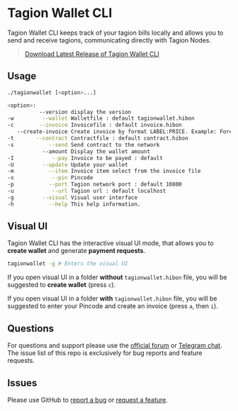 # Tagion Wallet CLI

Tagion Wallet CLI keeps track of your tagion bills locally and allows you to send and receive tagions, communicating directly with Tagion Nodes.

> [Download Latest Release of Tagion Wallet CLI](https://github.com/tagion/alpha_one/releases)

## Usage

```bash
./tagionwallet [<option>...]      

<option>:
          --version display the version
-w         --wallet Walletfile : default tagionwallet.hibon
-c        --invoice Invoicefile : default invoice.hibon
   --create-invoice Create invoice by format LABEL:PRICE. Example: Foreign_invoice:1000
-t       --contract Contractfile : default contract.hibon
-s           --send Send contract to the network
           --amount Display the wallet amount
-I            --pay Invoice to be payed : default
-U         --update Update your wallet
-m           --item Invoice item select from the invoice file
-x            --pin Pincode
-p           --port Tagion network port : default 10800
-u            --url Tagion url : default localhost
-g         --visual Visual user interface
-h           --help This help information.
```

## Visual UI

Tagion Wallet CLI has the interactive visual UI mode, that allows you to **create wallet** and generate **payment requests**.

```bash
tagionwallet -g # Enters the visual UI
```

If you open visual UI in a folder **without** `tagionwallet.hibon` file, you will be suggested to **create wallet** (press `c`).


If you open visual UI in a folder **with** `tagionwallet.hibon` file, you will be suggested to enter your Pincode and create an invoice (press `a`, then `i`).

## Questions

For questions and support please use the [official forum](https://forum.tagion.org/c/development/6) or [Telegram chat](https://t.me/tagionChat). The issue list of this repo is exclusively for bug reports and feature requests.

## Issues

Please use GitHub to [report a bug](https://github.com/tagion/alpha_one/issues/new?assignees=cbleser%2C+alexSushko&labels=bug&template=bug_report.md&title=) or [request a feature](https://github.com/tagion/alpha_one/issues/new?assignees=alexSushko%2C+cbleser&labels=enhancement&template=feature_request.md&title=).